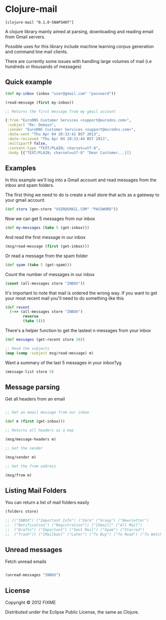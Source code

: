 # Clojure-mail


```
[clojure-mail "0.1.0-SNAPSHOT"]
```

A clojure library mainly aimed at parsing, downloading and reading email from Gmail servers.

Possible uses for this library include machine learning corpus generation and command line mail clients.

There are currently some issues with handling large volumes of mail (i.e hundreds or thousands of messages)

## Quick example

```clojure
(def my-inbox (inbox "user@gmail.com" "password"))

(read-message (first my-inbox))

;; Returns the first message from my gmail account

{:from "EuroDNS Customer Services <support@eurodns.com>",
 :subject "Re: Domain",
 :sender "EuroDNS Customer Services <support@eurodns.com>",
 :date-sent "Thu Apr 04 20:33:42 BST 2013",
 :date-recieved "Thu Apr 04 20:33:44 BST 2013",
 :multipart? false,
 :content-type "TEXT/PLAIN; charset=utf-8",
 :body [{"TEXT/PLAIN; charset=utf-8" "Dear Customer...}]}
```

## Examples

In this example we'll log into a Gmail account and read messages from the inbox and spam folders.

The first thing we need to do is create a mail store that acts as a gateway to your gmail account.

```clojure
(def store (gen-store "USER@GMAIL.COM" "PASSWORD"))
```

Now we can get 5 messages from our inbox

```clojure
(def my-messages (take 5 (get-inbox)))
```

And read the first message in our inbox

```clojure
(msg/read-message (first (get-inbox)))
```

Or read a message from the spam folder

```clojure
(def spam (take 5 (get-spam)))
```

Count the number of messages in our inbox

```clojure
(count (all-messages store "INBOX"))
```

It's important to note that mail is ordered the wrong way. If you want to get your most recent mail you'll need
to do something like this

```clojure
(def recent
  (->> (all-messages store "INBOX")
        reverse
        (take 5)))
```

There's a helper function to get the lastest n messages from your inbox

```clojure
(def messages (get-recent store 10))

;; Read the subjects
(map (comp :subject msg/read-message) m)

```

Want a summary of the last 5 messages in your inbox?yg

```clojure
(message-list store 5)
```

## Message parsing

Get all headers from an email

```clojure

;; Get an email message from our inbox

(def m (first (get-inbox)))

;; Returns all headers as a map

(msg/message-headers m)

;; Get the sender

(msg/sender m)

;; Get the from address

(msg/from m)

```

## Listing Mail Folders

You can return a list of mail folders easily

```clojure
(folders store)

;; (("INBOX") ("Important Info") ("Zero" ("Group") ("Newsletter")
;;  ("Notification") ("Registration")) ("[Gmail]" ("All Mail")
;;  ("Drafts") ("Important") ("Sent Mail") ("Spam") ("Starred")
;;  ("Trash")) ("[Mailbox]" ("Later") ("To Buy") ("To Read") ("To Watch")))
```

## Unread messages

Fetch unread emails

```clojure

(unread-messages "INBOX")

```

## License

Copyright © 2012 FIXME

Distributed under the Eclipse Public License, the same as Clojure.
